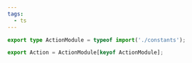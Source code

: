 ```yaml
---
tags:
  - ts
---
```

```typescript
export type ActionModule = typeof import('./constants');

export Action = ActionModule[keyof ActionModule];
```


